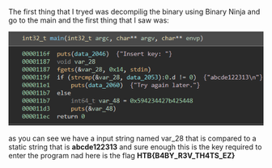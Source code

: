 The first thing that I tryed was decompilig the binary using Binary Ninja and go to the main and the first thing that I saw was:

![img](https://raw.githubusercontent.com/L1ghtDream/hackthebox/master/baby-re/images/1.png?raw=true)

as you can see we have a input string named var_28 that is compared to a static string that is **abcde122313** and sure enough this is the key required to enter the program nad here is the flag **HTB{B4BY_R3V_TH4TS_EZ}**

